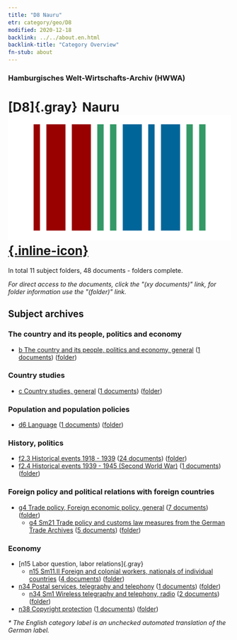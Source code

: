 ```yaml
---
title: "D8 Nauru"
etr: category/geo/D8
modified: 2020-12-18
backlink: ../../about.en.html
backlink-title: "Category Overview"
fn-stub: about
---
```


### Hamburgisches Welt-Wirtschafts-Archiv (HWWA)
# [D8]{.gray}&#8201; Nauru&#160; [![Wikidata item](/images/Wikidata-logo.svg){.inline-icon}](http://www.wikidata.org/entity/Q697)





In total 11 subject folders, 48 documents - folders complete.

_For direct access to the documents, click the "(xy documents)" link, for folder information use the "(folder)" link._

## Subject archives



### The country and its people, politics and economy

- [b The country and its people, politics and economy, general](../../../subject/about.en.html#b) (<a href="https://dfg-viewer.de/show/?tx_dlf[id]=https://pm20.zbw.eu/mets/sh/1415xx/141599/1441xx/144196/public.mets.en.xml" target="_blank">1 documents</a>) ([folder](http://purl.org/pressemappe20/folder/sh/141599,144196))

### Country studies

- [c Country studies, general](../../../subject/about.en.html#c) (<a href="https://dfg-viewer.de/show/?tx_dlf[id]=https://pm20.zbw.eu/mets/sh/1415xx/141599/1441xx/144199/public.mets.en.xml" target="_blank">1 documents</a>) ([folder](http://purl.org/pressemappe20/folder/sh/141599,144199))

### Population and population policies

- [d6 Language](../../../subject/about.en.html#d6) (<a href="https://dfg-viewer.de/show/?tx_dlf[id]=https://pm20.zbw.eu/mets/sh/1415xx/141599/1442xx/144239/public.mets.en.xml" target="_blank">1 documents</a>) ([folder](http://purl.org/pressemappe20/folder/sh/141599,144239))

### History, politics

- [f2.3 Historical events 1918 - 1939](../../../subject/about.en.html#f2.3) (<a href="https://dfg-viewer.de/show/?tx_dlf[id]=https://pm20.zbw.eu/mets/sh/1415xx/141599/1813xx/181391/public.mets.en.xml" target="_blank">24 documents</a>) ([folder](http://purl.org/pressemappe20/folder/sh/141599,181391))
- [f2.4 Historical events 1939 - 1945 (Second World War)](../../../subject/about.en.html#f2.4) (<a href="https://dfg-viewer.de/show/?tx_dlf[id]=https://pm20.zbw.eu/mets/sh/1415xx/141599/1813xx/181361/public.mets.en.xml" target="_blank">1 documents</a>) ([folder](http://purl.org/pressemappe20/folder/sh/141599,181361))

### Foreign policy and political relations with foreign countries

- [g4 Trade policy, Foreign economic policy, general](../../../subject/about.en.html#g4) (<a href="https://dfg-viewer.de/show/?tx_dlf[id]=https://pm20.zbw.eu/mets/sh/1415xx/141599/1444xx/144470/public.mets.en.xml" target="_blank">7 documents</a>) ([folder](http://purl.org/pressemappe20/folder/sh/141599,144470))
  - [g4 Sm21 Trade policy and customs law measures from the German Trade Archives](../../../subject/about.en.html#g4_Sm21) (<a href="https://dfg-viewer.de/show/?tx_dlf[id]=https://pm20.zbw.eu/mets/sh/1415xx/141599/1444xx/144492/public.mets.en.xml" target="_blank">5 documents</a>) ([folder](http://purl.org/pressemappe20/folder/sh/141599,144492))

### Economy

- [n15 Labor question, labor relations]{.gray}
  - [n15 Sm11.II Foreign and colonial workers, nationals of individual countries](../../../subject/about.en.html#n15_Sm11.II) (<a href="https://dfg-viewer.de/show/?tx_dlf[id]=https://pm20.zbw.eu/mets/sh/1415xx/141599/1451xx/145175/public.mets.en.xml" target="_blank">4 documents</a>) ([folder](http://purl.org/pressemappe20/folder/sh/141599,145175))
- [n34 Postal services, telegraphy and telephony](../../../subject/about.en.html#n34) (<a href="https://dfg-viewer.de/show/?tx_dlf[id]=https://pm20.zbw.eu/mets/sh/1415xx/141599/1456xx/145662/public.mets.en.xml" target="_blank">1 documents</a>) ([folder](http://purl.org/pressemappe20/folder/sh/141599,145662))
  - [n34 Sm1 Wireless telegraphy and telephony, radio](../../../subject/about.en.html#n34_Sm1) (<a href="https://dfg-viewer.de/show/?tx_dlf[id]=https://pm20.zbw.eu/mets/sh/1415xx/141599/1456xx/145663/public.mets.en.xml" target="_blank">2 documents</a>) ([folder](http://purl.org/pressemappe20/folder/sh/141599,145663))
- [n38 Copyright protection](../../../subject/about.en.html#n38) (<a href="https://dfg-viewer.de/show/?tx_dlf[id]=https://pm20.zbw.eu/mets/sh/1415xx/141599/1457xx/145757/public.mets.en.xml" target="_blank">1 documents</a>) ([folder](http://purl.org/pressemappe20/folder/sh/141599,145757))


_* The English category label is an unchecked automated translation of the German label._

